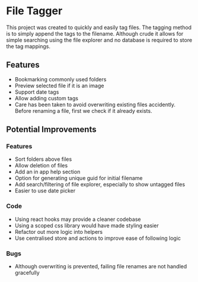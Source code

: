 # File Tagger

This project was created to quickly and easily tag files. The tagging method is to simply append the tags to the filename. Although crude it allows for simple searching using the file explorer and no database is required to store the tag mappings.

## Features

- Bookmarking commonly used folders
- Preview selected file if it is an image
- Support date tags
- Allow adding custom tags
- Care has been taken to avoid overwriting existing files accidently. Before renaming a file, first we check if it already exists.

## Potential Improvements

### Features

- Sort folders above files
- Allow deletion of files
- Add an in app help section
- Option for generating unique guid for initial filename
- Add search/filtering of file explorer, especially to show untagged files
- Easier to use date picker

### Code

- Using react hooks may provide a cleaner codebase
- Using a scoped css library would have made styling easier
- Refactor out more logic into helpers
- Use centralised store and actions to improve ease of following logic

### Bugs

- Although overwriting is prevented, failing file renames are not handled gracefully
